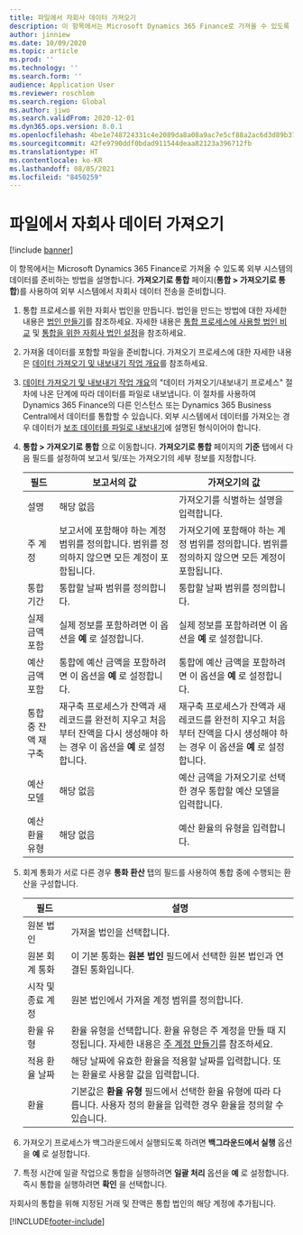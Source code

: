 ```yaml
---
title: 파일에서 자회사 데이터 가져오기
description: 이 항목에서는 Microsoft Dynamics 365 Finance로 가져올 수 있도록 외부 시스템의 데이터를 준비하는 방법을 설명합니다.
author: jinniew
ms.date: 10/09/2020
ms.topic: article
ms.prod: ''
ms.technology: ''
ms.search.form: ''
audience: Application User
ms.reviewer: roschlom
ms.search.region: Global
ms.author: jiwo
ms.search.validFrom: 2020-12-01
ms.dyn365.ops.version: 8.0.1
ms.openlocfilehash: 4be1e748724331c4e2089da8a08a9ac7e5cf88a2ac6d3d89b37b9fcd4480f516
ms.sourcegitcommit: 42fe9790ddf0bdad911544deaa82123a396712fb
ms.translationtype: HT
ms.contentlocale: ko-KR
ms.lasthandoff: 08/05/2021
ms.locfileid: "8450259"
---
```

# <a name="import-subsidiary-data-from-files"></a>파일에서 자회사 데이터 가져오기

[!include [banner](../includes/banner.md)]

이 항목에서는 Microsoft Dynamics 365 Finance로 가져올 수 있도록 외부 시스템의 데이터를 준비하는 방법을 설명합니다. **가져오기로 통합** 페이지(**통합 \> 가져오기로 통합**)를 사용하여 외부 시스템에서 자회사 데이터 전송을 준비합니다.

1. 통합 프로세스를 위한 자회사 법인을 만듭니다. 법인을 만드는 방법에 대한 자세한 내용은 [법인 만들기](../../fin-ops-core/fin-ops/organization-administration/tasks/create-legal-entity.md)를 참조하세요. 자세한 내용은 [통합 프로세스에 사용할 법인 비교](prepare-company-for-consolidation.md) 및 [통합을 위한 자회사 법인 설정](set-up-subsidiary-company-for-consolidation.md)을 참조하세요.

2. 가져올 데이터를 포함할 파일을 준비합니다. 가져오기 프로세스에 대한 자세한 내용은 [데이터 가져오기 및 내보내기 작업 개요](../../fin-ops-core/dev-itpro/data-entities/data-import-export-job.md)를 참조하세요.
3. [데이터 가져오기 및 내보내기 작업 개요](../../fin-ops-core/dev-itpro/data-entities/data-import-export-job.md)의 "데이터 가져오기/내보내기 프로세스" 절차에 나온 단계에 따라 데이터를 파일로 내보냅니다. 이 절차를 사용하여 Dynamics 365 Finance의 다른 인스턴스 또는 Dynamics 365 Business Central에서 데이터를 통합할 수 있습니다. 외부 시스템에서 데이터를 가져오는 경우 데이터가 [보조 데이터를 파일로 내보내기](export-subsidiary-data-to-file.md)에 설명된 형식이어야 합니다.
4. **통합 \> 가져오기로 통합** 으로 이동합니다. **가져오기로 통합** 페이지의 **기준** 탭에서 다음 필드를 설정하여 보고서 및/또는 가져오기의 세부 정보를 지정합니다.

    | 필드                                 | 보고서의 값 | 가져오기의 값 |
    |---------------------------------------|----------------------|----------------------|
    | 설명                           | 해당 없음 | 가져오기를 식별하는 설명을 입력합니다. |
    | 주 계정                          | 보고서에 포함해야 하는 계정 범위를 정의합니다. 범위를 정의하지 않으면 모든 계정이 포함됩니다. | 가져오기에 포함해야 하는 계정 범위를 정의합니다. 범위를 정의하지 않으면 모든 계정이 포함됩니다. |
    | 통합 기간                  | 통합할 날짜 범위를 정의합니다. | 통합할 날짜 범위를 정의합니다. |
    | 실제 금액 포함                | 실제 정보를 포함하려면 이 옵션을 **예** 로 설정합니다. | 실제 정보를 포함하려면 이 옵션을 **예** 로 설정합니다. |
    | 예산 금액 포함                | 통합에 예산 금액을 포함하려면 이 옵션을 **예** 로 설정합니다. | 통합에 예산 금액을 포함하려면 이 옵션을 **예** 로 설정합니다. |
    | 통합 중 잔액 재구축 | 재구축 프로세스가 잔액과 새 레코드를 완전히 지우고 처음부터 잔액을 다시 생성해야 하는 경우 이 옵션을 **예** 로 설정합니다. | 재구축 프로세스가 잔액과 새 레코드를 완전히 지우고 처음부터 잔액을 다시 생성해야 하는 경우 이 옵션을 **예** 로 설정합니다. |
    | 예산 모델                         | 해당 없음 | 예산 금액을 가져오기로 선택한 경우 통합할 예산 모델을 입력합니다. |
    | 예산 환율 유형                      | 해당 없음 | 예산 환율의 유형을 입력합니다. |

6. 회계 통화가 서로 다른 경우 **통화 환산** 탭의 필드를 사용하여 통합 중에 수행되는 환산을 구성합니다.

    | 필드                      | 설명 |
    |----------------------------|-------------|
    | 원본 법인        | 가져올 법인을 선택합니다. |
    | 원본 회계 통화 | 이 기본 통화는 **원본 법인** 필드에서 선택한 원본 법인과 연결된 통화입니다. |
    | 시작 및 종료 계정       | 원본 법인에서 가져올 계정 범위를 정의합니다. |
    | 환율 유형         | 환율 유형을 선택합니다. 환율 유형은 주 계정을 만들 때 지정됩니다. 자세한 내용은 [주 계정 만들기](tasks/create-main-account.md)를 참조하세요. |
    | 적용 환율 날짜   | 해당 날짜에 유효한 환율을 적용할 날짜를 입력합니다. 또는 환율로 사용할 값을 입력합니다. |
    | 환율              | 기본값은 **환율 유형** 필드에서 선택한 환율 유형에 따라 다릅니다. 사용자 정의 환율을 입력한 경우 환율을 정의할 수 있습니다. |

7. 가져오기 프로세스가 백그라운드에서 실행되도록 하려면 **백그라운드에서 실행** 옵션을 **예** 로 설정합니다.
8. 특정 시간에 일괄 작업으로 통합을 실행하려면 **일괄 처리** 옵션을 **예** 로 설정합니다. 즉시 통합을 실행하려면 **확인** 을 선택합니다. 

자회사의 통합을 위해 지정된 거래 및 잔액은 통합 법인의 해당 계정에 추가됩니다.


[!INCLUDE[footer-include](../../includes/footer-banner.md)]